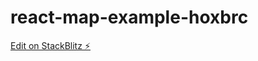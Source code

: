 # react-map-example-hoxbrc

[Edit on StackBlitz ⚡️](https://stackblitz.com/edit/react-map-example-hoxbrc)